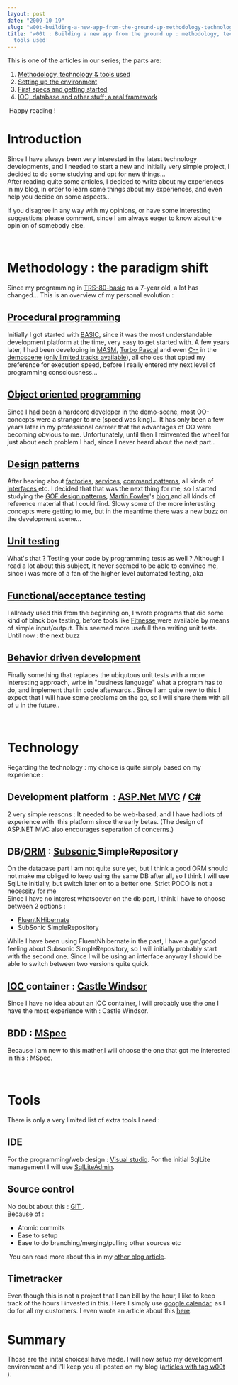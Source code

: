 ```yaml
---
layout: post
date: "2009-10-19"
slug: "w00t-building-a-new-app-from-the-ground-up-methodology-technology-tools-used"
title: 'w00t : Building a new app from the ground up : methodology, technology &
  tools used'
---
```


<p>
This is one of the articles in our series; the parts are:<br />
</p>
<ol>
	<li><a href="https://www.corebvba.be/blog/post/w00t-Building-a-new-app-from-the-ground-up-methodology-technology-tools-used.aspx">Methodology, technology &amp; tools used</a></li>
	<li><a href="https://www.corebvba.be/blog/post/w00t-Building-a-new-app-from-the-ground-up-setting-up-the-environment.aspx">Setting up the environment</a></li>
	<li><a href="https://www.corebvba.be/blog/post/w00t-Building-a-new-app-from-the-ground-up-First-specs-and-getting-started.aspx">First specs and getting started</a></li>
	<li><a href="https://www.corebvba.be/blog/post/w00t-Building-a-new-app-from-the-ground-up-IOC-database-and-other-stuff3b-a-real-framework.aspx">IOC, database and other stuff; a real framework</a>&nbsp; <br />
	</li>
</ol>
<p>
&nbsp;Happy reading !<br />
</p>
<h1>Introduction</h1>
<p>
Since I have always been very interested in the latest technology developments, and I needed to start a new and initially very simple project, I decided to do some studying and opt for new things...<br />
After reading quite some articles, I decided to write about my experiences in my blog, in order to learn some things about my experiences, and even help you decide on some aspects... 
</p>
<p>
If you disagree in any way with my opinions, or have some interesting suggestions please comment, since I am always eager to know about the opinion of somebody else.
</p>
<p>
&nbsp;
</p>
<h1>Methodology : the paradigm shift<br />
</h1>
<p>
Since my programming in <a href="https://en.wikipedia.org/wiki/TRS-80" target="_blank">TRS-80-basic</a> as a 7-year old, a lot has changed... This is an overview of my personal evolution :
</p>
<h2><a href="https://en.wikipedia.org/wiki/Procedural_programming" target="_blank">Procedural programming</a><br />
</h2>
<p>
Initially I got started with <a href="https://en.wikipedia.org/wiki/BASIC" target="_blank">BASIC</a>, since it was the most understandable development platform at the time, very easy to get started with. A few years later, I had been developing in <a href="https://en.wikipedia.org/wiki/MASM" target="_blank">MASM</a>, <a href="https://en.wikipedia.org/wiki/Turbo_pascal" target="_blank">Turbo Pascal</a> and even <a href="https://en.wikipedia.org/wiki/C--" target="_blank">C--</a> in the <a href="https://en.wikipedia.org/wiki/Demo_scene" target="_blank">demoscene</a> (<a href="https://www.pouet.net/prod.php?which=8765" target="_blank">only limited tracks available</a>), all choices that opted my preference for execution speed, before I really entered my next level of programming consciousness...
</p>
<h2><a href="https://en.wikipedia.org/wiki/Object_oriented" target="_blank">Object oriented programming</a><br />
</h2>
<p>
Since I had been a hardcore developer in the demo-scene, most OO-concepts were a stranger to me (speed was king)... It has only been a few years later in my professional carreer that the advantages of OO were becoming obvious to me. Unfortunately, until then I reinvented the wheel for just about each problem I had, since I never heard about the next part..
</p>
<h2><a href="https://en.wikipedia.org/wiki/Design_pattern" target="_blank">Design patterns</a> </h2>
<p>
After hearing about <a href="https://en.wikipedia.org/wiki/Factory_method_pattern" target="_blank">factories</a>, <a href="https://en.wikipedia.org/wiki/Service_%28systems_architecture%29" target="_blank">services</a>, <a href="https://en.wikipedia.org/wiki/Command_pattern" target="_blank">command patterns</a>, all kinds of <a href="https://en.wikipedia.org/wiki/Interface_%28computer_science%29" target="_blank">interfaces </a>etc. I decided that that was the next thing for me, so I started studying the <a href="https://en.wikipedia.org/wiki/Design_Patterns_%28book%29" target="_blank">GOF design patterns</a>, <a href="https://en.wikipedia.org/wiki/Martin_Fowler" target="_blank">Martin Fowler</a>&#39;s <a href="https://martinfowler.com/" target="_blank">blog </a>and all kinds of reference material that I could find. Slowy some of the more interesting concepts were getting to me, but in the meantime there was a new buzz on the development scene... 
</p>
<h2><a href="https://en.wikipedia.org/wiki/Unit_testing" target="_blank">Unit testing</a> </h2>
<p>
What&#39;s that ? Testing your code by programming tests as well ? Although I read a lot about this subject, it never seemed to be able to convince me, since i was more of a fan of the higher level automated testing, aka
</p>
<h2><a href="https://en.wikipedia.org/wiki/Functional_testing" target="_blank">Functional/acceptance testing</a> </h2>
<p>
I allready used this from the beginning on, I wrote programs that did some kind of black box testing, before tools like <a href="https://fitnesse.org/" target="_blank">Fitnesse </a>were available by means of simple input/output. This seemed more usefull then writing unit tests. Until now : the next buzz
</p>
<h2><a href="https://www.corebvba.be/blog/admin/Pages/Behavior%20Driven%20Development" target="_blank">Behavior driven development</a></h2>
<p>
Finally something that replaces the ubiqutous unit tests with a more interesting approach, write in &quot;business language&quot; what a program has to do, and implement that in code afterwards.. Since I am quite new to this I expect that I will have some problems on the go, so I will share them with all of u in the future..
</p>
<p>
&nbsp;
</p>
<h1>Technology</h1>
<p>
Regarding the technology : my choice is quite simply based on my experience :
</p>
<h2>Development platform&nbsp; : <a href="https://en.wikipedia.org/wiki/ASP.NET_MVC" target="_blank">ASP.Net MVC</a> / <a href="https://en.wikipedia.org/wiki/C_Sharp_%28programming_language%29" target="_blank">C#</a></h2>
<p>
2 very simple reasons : It needed to be web-based, and I have had lots of experience with&nbsp; this platform since the early betas. (The design of ASP.NET MVC also encourages seperation of concerns.)
</p>
<h2>DB/<a href="https://en.wikipedia.org/wiki/Object-relational_mapping" target="_blank">ORM</a> : <a href="https://subsonicproject.com/docs/Using_SimpleRepository" target="_blank"></a><a href="https://subsonicproject.com/" target="_blank">Subsonic </a>SimpleRepository</h2>
<p>
On the database part I am not quite sure yet, but I think a good ORM should not make me obliged to keep using the same DB after all, so I think I will use SqlLite initially, but switch later on to a better one. Strict POCO is not a necessity for me<br />
Since I have no interest whatsoever on the db part, I think i have to choose between 2 options :
</p>
<ul>
	<li><a href="https://fluentnhibernate.org/" target="_blank">FluentNHibernate</a></li>
	<li>SubSonic SimpleRepository</li>
</ul>
<p>
While I have been using FluentNhibernate in the past, I have a gut/good feeling about Subsonic SimpleRepository, so I will initially probably start with the second one. Since I wil be using an interface anyway I should be able to switch between two versions quite quick.
</p>
<h2><a href="https://en.wikipedia.org/wiki/Inversion_of_Control" target="_blank">IOC </a>container : <a href="https://www.castleproject.org/container/index.html" target="_blank">Castle Windsor</a></h2>
<p>
Since I have no idea about an IOC container, I will probably use the one I have the most experience with : Castle Windsor.
</p>
<h2>BDD : <a href="https://codebetter.com/blogs/aaron.jensen/archive/2008/05/08/introducing-machine-specifications-or-mspec-for-short.aspx" target="_blank">MSpec</a> </h2>
<p>
Because I am new to this mather,I will choose the one that got me interested in this : MSpec.
</p>
<p>
&nbsp;
</p>
<h1>Tools </h1>
<p>
There is only a very limited list of extra tools I need :
</p>
<h2>IDE</h2>
<p>
For the programming/web design : <a href="https://en.wikipedia.org/wiki/Visual_studio" target="_blank">Visual studio</a>. For the initial SqlLite management I will use <a href="https://sqliteadmin.orbmu2k.de/" target="_blank">SqlLiteAdmin</a>.
</p>
<h2>
Source control
</h2>
<p>
No doubt about this : <a href="https://en.wikipedia.org/wiki/Git_%28software%29" target="_blank">GIT </a>.<br />
Because of :
</p>
<ul>
	<li>Atomic commits</li>
	<li>Ease to setup</li>
	<li>Ease to do branching/merging/pulling other sources etc <br />
	</li>
</ul>
<p>
&nbsp;You can read more about this in my <a href="https://www.corebvba.be/blog/post/To-git-or-not-to-git-Source-control-done-right-intro-and-quick-tutorial.aspx" target="_blank">other blog article</a>.
</p>
<h2>Timetracker</h2>
<p>
Even though this is not a project that I can bill by the hour, I like to keep track of the hours I invested in this. Here I simply use <a href="https://en.wikipedia.org/wiki/Google_Calendar" target="_blank">google calendar</a>, as I do for all my customers. I even wrote an article about this <a href="https://www.corebvba.be/blog/post/Convert-ICal-icsgoogle-calendar-to-textcsv-file.aspx" target="_blank">here</a>.
</p>
<h1>Summary</h1>
<p>
Those are the inital choicesI have made. I will now setup my development environment and I&#39;ll keep you all posted on my blog (<a href="https://www.corebvba.be/blog/?tag=/w00t" target="_blank">articles with tag w00t </a>). 
</p>

